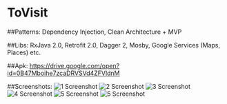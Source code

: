 # ToVisit

##Patterns:
Dependency Injection, Clean Architecture + MVP

##Libs:
RxJava 2.0, Retrofit 2.0, Dagger 2, Mosby, Google Services (Maps, Places) etc.

##Apk:
https://drive.google.com/open?id=0B47Mboihe7zcaDRVSVd4ZFVldnM

##Screenshots: 
![1 Screenshot](https://pp.vk.me/c637128/v637128222/e791/PBCw7q3dO6I.jpg)
![2 Screenshot](https://pp.vk.me/c637128/v637128222/e79b/Qa4HND1Gh4E.jpg)
![3 Screenshot](https://pp.vk.me/c637128/v637128222/e7a5/gWLB12MmhNI.jpg)
![4 Screenshot](https://pp.vk.me/c637128/v637128222/e7af/ANNydvHEEr0.jpg)
![5 Screenshot](https://pp.vk.me/c637128/v637128222/e7b9/RC831wQ8JgQ.jpg)
![5 Screenshot](https://pp.vk.me/c637128/v637128222/e7c3/AHbAGUZRJn4.jpg)
